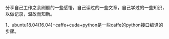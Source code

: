 分享自己工作之余刷题的一些感悟，自己读过的一些文章，自己学过的一些知识，以做记录，温故而知新。

1、ubuntu18.04(16.04)+caffe+cuda+python是一些caffe的python接口编译的步骤。
